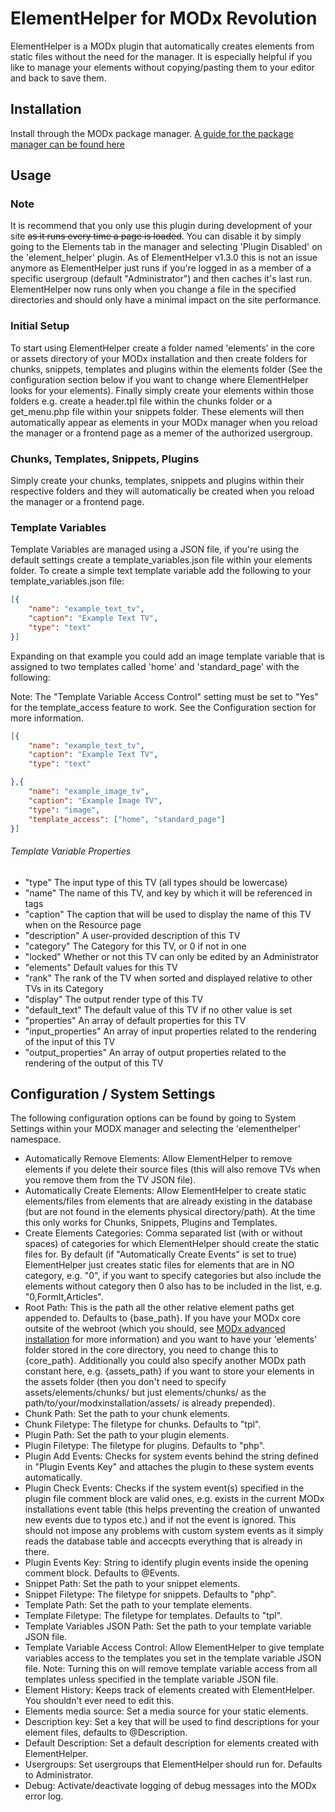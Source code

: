 ElementHelper for MODx Revolution
==================================

ElementHelper is a MODx plugin that automatically creates elements from static files without the need for the manager. It is especially helpful if you like to manage your elements without copying/pasting them to your editor and back to save them.

Installation
------------

Install through the MODx package manager. [A guide for the package manager can be found here](http://rtfm.modx.com/display/revolution20/Package+Management)

Usage
-----

### Note

It is recommend that you only use this plugin during development of your site ~~as it runs every time a page is loaded~~. You can disable it by simply going to the Elements tab in the manager and selecting 'Plugin Disabled' on the 'element_helper' plugin. As of ElementHelper v1.3.0 this is not an issue anymore as ElementHelper just runs if you're logged in as a member of a specific usergroup (default "Administrator") and then caches it's last run. ElementHelper now runs only when you change a file in the specified directories and should only have a minimal impact on the site performance.

### Initial Setup

To start using ElementHelper create a folder named 'elements' in the core or assets directory of your MODx installation and then create folders for chunks, snippets, templates and plugins within the elements folder (See the configuration section below if you want to change where ElementHelper looks for your elements). Finally simply create your elements within those folders e.g. create a header.tpl file within the chunks folder or a get_menu.php file within your snippets folder. These elements will then automatically appear as elements in your MODx manager when you reload the manager or a frontend page as a memer of the authorized usergroup.

### Chunks, Templates, Snippets, Plugins

Simply create your chunks, templates, snippets and plugins within their respective folders and they will automatically be created when you reload the manager or a frontend page.

### Template Variables

Template Variables are managed using a JSON file, if you're using the default settings create a template_variables.json file within your elements folder. To create a simple text template variable add the following to your template_variables.json file:

```json
[{
    "name": "example_text_tv",
    "caption": "Example Text TV",
    "type": "text"
}]
```

Expanding on that example you could add an image template variable that is assigned to two templates called 'home' and 'standard_page' with the following:

Note: The "Template Variable Access Control" setting must be set to "Yes" for the template_access feature to work. See the Configuration section for more information.

```json
[{
    "name": "example_text_tv",
    "caption": "Example Text TV",
    "type": "text"

},{
    "name": "example_image_tv",
    "caption": "Example Image TV",
    "type": "image",
    "template_access": ["home", "standard_page"]
}]
```

###### Template Variable Properties

* "type" The input type of this TV (all types should be lowercase)
* "name" The name of this TV, and key by which it will be referenced in tags
* "caption" The caption that will be used to display the name of this TV when on the Resource page
* "description" A user-provided description of this TV
* "category" The Category for this TV, or 0 if not in one
* "locked" Whether or not this TV can only be edited by an Administrator
* "elements" Default values for this TV
* "rank" The rank of the TV when sorted and displayed relative to other TVs in its Category
* "display" The output render type of this TV
* "default_text" The default value of this TV if no other value is set
* "properties" An array of default properties for this TV
* "input_properties" An array of input properties related to the rendering of the input of this TV
* "output_properties" An array of output properties related to the rendering of the output of this TV

Configuration / System Settings
-------------------------------

The following configuration options can be found by going to System Settings within your MODX manager and selecting the 'elementhelper' namespace.
* Automatically Remove Elements: Allow ElementHelper to remove elements if you delete their source files (this will also remove TVs when you remove them from the TV JSON file).
* Automatically Create Elements: Allow ElementHelper to create static elements/files from elements that are already existing in the database (but are not found in the elements physical directory/path). At the time this only works for Chunks, Snippets, Plugins and Templates.
* Create Elements Categories: Comma separated list (with or without spaces) of categories for which ElementHelper should create the static files for. By default (if "Automatically Create Events" is set to true) ElementHelper just creates static files for elements that are in NO category, e.g. "0", if you want to specify categories but also include the elements without category then 0 also has to be included in the list, e.g. "0,FormIt,Articles".
* Root Path: This is the path all the other relative element paths get appended to. Defaults to {base_path}. If you have your MODx core outsite of the webroot (which you should, see [MODx advanced installation](http://www.sepiariver.ca/blog/modx-web/benefits-of-the-modx-advanced-installation) for more information) and you want to have your 'elements' folder stored in the core directory, you need to change this to {core_path}. Additionally you could also specify another MODx path constant here, e.g. {assets_path} if you want to store your elements in the assets folder (then you don't need to specify assets/elements/chunks/ but just elements/chunks/ as the path/to/your/modxinstallation/assets/ is already prepended).
* Chunk Path: Set the path to your chunk elements.
* Chunk Filetype: The filetype for chunks. Defaults to "tpl".
* Plugin Path: Set the path to your plugin elements.
* Plugin Filetype: The filetype for plugins. Defaults to "php".
* Plugin Add Events: Checks for system events behind the string defined in "Plugin Events Key" and attaches the plugin to these system events automatically.
* Plugin Check Events: Checks if the system event(s) specified in the plugin file comment block are valid ones, e.g. exists in the current MODx installations event table (this helps preventing the creation of unwanted new events due to typos etc.) and if not the event is ignored. This should not impose any problems with custom system events as it simply reads the database table and accecpts everything that is already in there.
* Plugin Events Key: String to identify plugin events inside the opening comment block. Defaults to @Events.
* Snippet Path: Set the path to your snippet elements.
* Snippet Filetype: The filetype for snippets. Defaults to "php".
* Template Path: Set the path to your template elements.
* Template Filetype: The filetype for templates. Defaults to "tpl".
* Template Variables JSON Path: Set the path to your template variable JSON file.
* Template Variable Access Control: Allow ElementHelper to give template variables access to the templates you set in the template variable JSON file. Note: Turning this on will remove template variable access from all templates unless specified in the template variable JSON file.
* Element History: Keeps track of elements created with ElementHelper. You shouldn't ever need to edit this.
* Elements media source: Set a media source for your static elements.
* Description key: Set a key that will be used to find descriptions for your element files, defaults to @Description.
* Default Description: Set a default description for elements created with ElementHelper.
* Usergroups: Set usergroups that ElementHelper should run for. Defaults to Administrator.
* Debug: Activate/deactivate logging of debug messages into the MODx error log.
